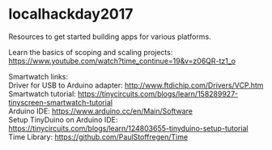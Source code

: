 # localhackday2017
Resources to get started building apps for various platforms.

Learn the basics of scoping and scaling projects:
<br>https://www.youtube.com/watch?time_continue=19&v=z06QR-tz1_o


Smartwatch links:
<br>Driver for USB to Arduino adapter: http://www.ftdichip.com/Drivers/VCP.htm
<br>Smartwatch tutorial: https://tinycircuits.com/blogs/learn/158289927-tinyscreen-smartwatch-tutorial
<br>Arduino IDE: https://www.arduino.cc/en/Main/Software
<br>Setup TinyDuino on Arduino IDE: https://tinycircuits.com/blogs/learn/124803655-tinyduino-setup-tutorial
<br>Time Library: https://github.com/PaulStoffregen/Time
